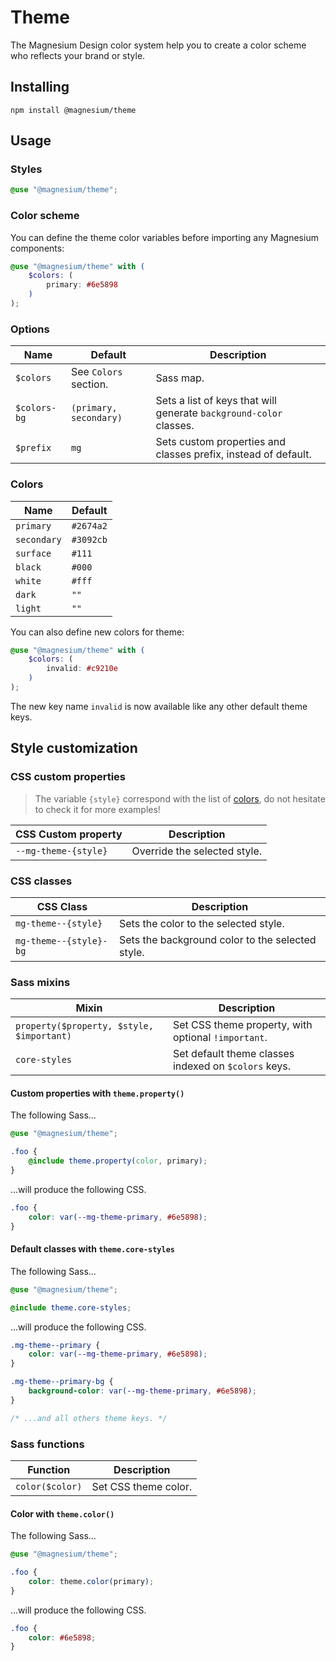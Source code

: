 # Theme

The Magnesium Design color system help you to create a color scheme who reflects your brand or style.

## Installing

```shell
npm install @magnesium/theme
```

## Usage

### Styles

```scss
@use "@magnesium/theme";
```

### Color scheme

You can define the theme color variables before importing any Magnesium components:

```scss
@use "@magnesium/theme" with (
    $colors: (
        primary: #6e5898
    )
);
```

### Options

| Name         | Default                | Description                                                        |
|--------------|------------------------|--------------------------------------------------------------------|
| `$colors`    | See `Colors` section.  | Sass map.                                                          |
| `$colors-bg` | `(primary, secondary)` | Sets a list of keys that will generate `background-color` classes. |
| `$prefix`    | `mg`                   | Sets custom properties and classes prefix, instead of default.     |

### Colors

| Name        | Default   |
|-------------|-----------|
| `primary`   | `#2674a2` |
| `secondary` | `#3092cb` |
| `surface`   | `#111`    |
| `black`     | `#000`    |
| `white`     | `#fff`    |
| `dark`      | `""`      |
| `light`     | `""`      |

You can also define new colors for theme:

```scss
@use "@magnesium/theme" with (
    $colors: (
        invalid: #c9210e
    )
);
```

The new key name `invalid` is now available like any other default theme keys.

## Style customization

### CSS custom properties

> The variable `{style}` correspond with the list of [colors](#colors), do not hesitate to check it for more examples!

| CSS Custom property  | Description                  |
|----------------------|------------------------------|
| `--mg-theme-{style}` | Override the selected style. |

### CSS classes

| CSS Class              | Description                                      |
|------------------------|--------------------------------------------------|
| `mg-theme--{style}`    | Sets the color to the selected style.            |
| `mg-theme--{style}-bg` | Sets the background color to the selected style. |

### Sass mixins

| Mixin                                     | Description                                          |
|-------------------------------------------|------------------------------------------------------|
| `property($property, $style, $important)` | Set CSS theme property, with optional `!important`.  |
| `core-styles`                             | Set default theme classes indexed on `$colors` keys. |

#### Custom properties with `theme.property()`

The following Sass...

```scss
@use "@magnesium/theme";

.foo {
    @include theme.property(color, primary);
}
```

...will produce the following CSS.

```css
.foo {
    color: var(--mg-theme-primary, #6e5898);
}
```

#### Default classes with `theme.core-styles`

The following Sass...

```scss
@use "@magnesium/theme";

@include theme.core-styles;
```

...will produce the following CSS.

```css
.mg-theme--primary {
    color: var(--mg-theme-primary, #6e5898);
}

.mg-theme--primary-bg {
    background-color: var(--mg-theme-primary, #6e5898);
}

/* ...and all others theme keys. */
```

### Sass functions

| Function        | Description          |
|-----------------|----------------------|
| `color($color)` | Set CSS theme color. |

#### Color with `theme.color()`

The following Sass...

```scss
@use "@magnesium/theme";

.foo {
    color: theme.color(primary);
}
```

...will produce the following CSS.

```css
.foo {
    color: #6e5898;
}
```
